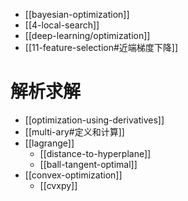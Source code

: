 - [[bayesian-optimization]]
- [[4-local-search]]
- [[deep-learning/optimization]]
- [[11-feature-selection#近端梯度下降]]
# 解析求解
- [[optimization-using-derivatives]]
- [[multi-ary#定义和计算]]
- [[lagrange]]
  - [[distance-to-hyperplane]]
  - [[ball-tangent-optimal]]
- [[convex-optimization]]
  - [[cvxpy]]